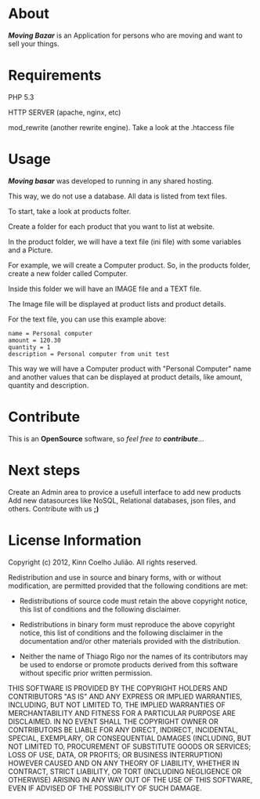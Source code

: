 About
===================

 _**Moving Bazar**_ is an Application for persons who are moving and want to sell your things.
 
Requirements
===================

 PHP 5.3
 
 HTTP SERVER (apache, nginx, etc)
 
 mod_rewrite (another rewrite engine). Take a look at the .htaccess file
 

Usage
===================

 _**Moving basar**_ was developed to running in any shared hosting.
 
 This way, we do not use a database. All data is listed from text files.
 
 To start, take a look at products folter.
 
 Create a folder for each product that you want to list at website.
 
 In the product folder, we will have a text file (ini file) with some variables
 and a Picture.
 
 For example, we will create a Computer product.
 So, in the products folder, create a new folder called Computer.
 
 Inside this folder we will have an IMAGE file and a TEXT file.
 
 The Image file will be displayed at product lists and product details.
 
 For the text file, you can use this example above:
 
    name = Personal computer
    amount = 120.30
    quantity = 1
    description = Personal computer from unit test
  
 This way we will have a Computer product with "Personal Computer" name and another values that can be displayed at product details,
 like amount, quantity and description.
 

Contribute
===================

 This is an **OpenSource** software, so _feel free to **contribute**_...
 
Next steps
===================

 Create an Admin area to provice a usefull interface to add new products
 Add new datasources like NoSQL, Relational databases, json files, and others.
  Contribute with us **;)**
  
License Information
===================

Copyright (c) 2012, Kinn Coelho Julião.
All rights reserved.

Redistribution and use in source and binary forms, with or without modification,
are permitted provided that the following conditions are met:

* Redistributions of source code must retain the above copyright notice,
this list of conditions and the following disclaimer.

* Redistributions in binary form must reproduce the above copyright notice,
this list of conditions and the following disclaimer in the documentation
and/or other materials provided with the distribution.

* Neither the name of Thiago Rigo nor the names of its
contributors may be used to endorse or promote products derived from this
software without specific prior written permission.

THIS SOFTWARE IS PROVIDED BY THE COPYRIGHT HOLDERS AND CONTRIBUTORS "AS IS" AND
ANY EXPRESS OR IMPLIED WARRANTIES, INCLUDING, BUT NOT LIMITED TO, THE IMPLIED
WARRANTIES OF MERCHANTABILITY AND FITNESS FOR A PARTICULAR PURPOSE ARE
DISCLAIMED. IN NO EVENT SHALL THE COPYRIGHT OWNER OR CONTRIBUTORS BE LIABLE FOR
ANY DIRECT, INDIRECT, INCIDENTAL, SPECIAL, EXEMPLARY, OR CONSEQUENTIAL DAMAGES
(INCLUDING, BUT NOT LIMITED TO, PROCUREMENT OF SUBSTITUTE GOODS OR SERVICES;
LOSS OF USE, DATA, OR PROFITS; OR BUSINESS INTERRUPTION) HOWEVER CAUSED AND ON
ANY THEORY OF LIABILITY, WHETHER IN CONTRACT, STRICT LIABILITY, OR TORT
(INCLUDING NEGLIGENCE OR OTHERWISE) ARISING IN ANY WAY OUT OF THE USE OF THIS
SOFTWARE, EVEN IF ADVISED OF THE POSSIBILITY OF SUCH DAMAGE.    